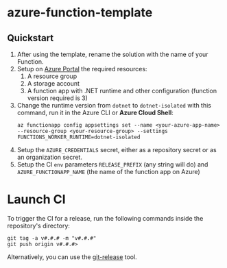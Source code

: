 # azure-function-template
## Quickstart
1. After using the template, rename the solution with the name of your Function.
2. Setup on [Azure Portal](https://portal.azure.com/#home) the required resources:
    1. A resource group
    2. A storage account
    3. A function app with .NET runtime and other configuration (function version required is 3)
3. Change the runtime version from `dotnet` to `dotnet-isolated` with this command, run it in the Azure CLI or **Azure Cloud Shell**:
   ```
   az functionapp config appsettings set --name <your-azure-app-name> --resource-group <your-resource-group> --settings FUNCTIONS_WORKER_RUNTIME=dotnet-isolated
   ```
4. Setup the `AZURE_CREDENTIALS` secret, either as a repository secret or as an organization secret. 
5. Setup the CI `env` parameters `RELEASE_PREFIX` (any string will do) and `AZURE_FUNCTIONAPP_NAME` (the name of the function app on Azure)

# Launch CI
To trigger the CI for a release, run the following commands inside the repository's directory:

```
git tag -a v#.#.# -m "v#.#.#"
git push origin v#.#.#>
```

Alternatively, you can use the [git-release](https://github.com/francescodente/git-release) tool.